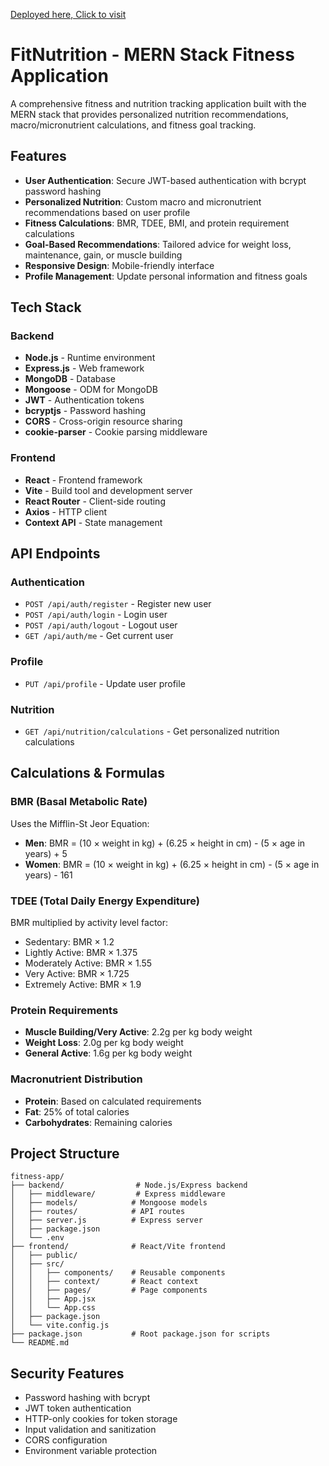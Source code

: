 [Deployed here, Click to visit](https://fitnutrition-app-1.onrender.com)

# FitNutrition - MERN Stack Fitness Application

A comprehensive fitness and nutrition tracking application built with the MERN stack that provides personalized nutrition recommendations, macro/micronutrient calculations, and fitness goal tracking.

## Features

- **User Authentication**: Secure JWT-based authentication with bcrypt password hashing
- **Personalized Nutrition**: Custom macro and micronutrient recommendations based on user profile
- **Fitness Calculations**: BMR, TDEE, BMI, and protein requirement calculations
- **Goal-Based Recommendations**: Tailored advice for weight loss, maintenance, gain, or muscle building
- **Responsive Design**: Mobile-friendly interface
- **Profile Management**: Update personal information and fitness goals

## Tech Stack

### Backend

- **Node.js** - Runtime environment
- **Express.js** - Web framework
- **MongoDB** - Database
- **Mongoose** - ODM for MongoDB
- **JWT** - Authentication tokens
- **bcryptjs** - Password hashing
- **CORS** - Cross-origin resource sharing
- **cookie-parser** - Cookie parsing middleware

### Frontend

- **React** - Frontend framework
- **Vite** - Build tool and development server
- **React Router** - Client-side routing
- **Axios** - HTTP client
- **Context API** - State management


## API Endpoints

### Authentication

- `POST /api/auth/register` - Register new user
- `POST /api/auth/login` - Login user
- `POST /api/auth/logout` - Logout user
- `GET /api/auth/me` - Get current user

### Profile

- `PUT /api/profile` - Update user profile

### Nutrition

- `GET /api/nutrition/calculations` - Get personalized nutrition calculations

## Calculations & Formulas

### BMR (Basal Metabolic Rate)

Uses the Mifflin-St Jeor Equation:

- **Men**: BMR = (10 × weight in kg) + (6.25 × height in cm) - (5 × age in years) + 5
- **Women**: BMR = (10 × weight in kg) + (6.25 × height in cm) - (5 × age in years) - 161

### TDEE (Total Daily Energy Expenditure)

BMR multiplied by activity level factor:

- Sedentary: BMR × 1.2
- Lightly Active: BMR × 1.375
- Moderately Active: BMR × 1.55
- Very Active: BMR × 1.725
- Extremely Active: BMR × 1.9

### Protein Requirements

- **Muscle Building/Very Active**: 2.2g per kg body weight
- **Weight Loss**: 2.0g per kg body weight
- **General Active**: 1.6g per kg body weight

### Macronutrient Distribution

- **Protein**: Based on calculated requirements
- **Fat**: 25% of total calories
- **Carbohydrates**: Remaining calories

## Project Structure

```
fitness-app/
├── backend/                # Node.js/Express backend
│   ├── middleware/         # Express middleware
│   ├── models/            # Mongoose models
│   ├── routes/            # API routes
│   ├── server.js          # Express server
│   ├── package.json
│   └── .env
├── frontend/              # React/Vite frontend
│   ├── public/
│   ├── src/
│   │   ├── components/    # Reusable components
│   │   ├── context/       # React context
│   │   ├── pages/         # Page components
│   │   ├── App.jsx
│   │   └── App.css
│   ├── package.json
│   └── vite.config.js
├── package.json           # Root package.json for scripts
└── README.md
```


## Security Features

- Password hashing with bcrypt
- JWT token authentication
- HTTP-only cookies for token storage
- Input validation and sanitization
- CORS configuration
- Environment variable protection


